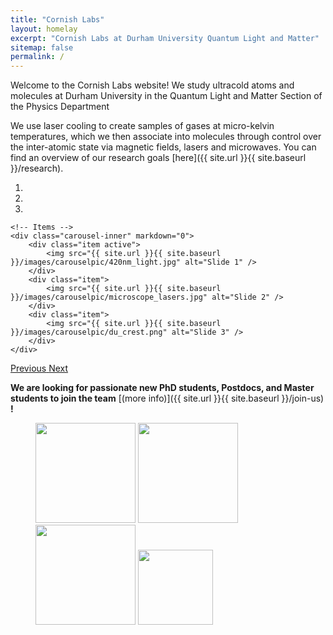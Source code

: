 ```yaml
---
title: "Cornish Labs"
layout: homelay
excerpt: "Cornish Labs at Durham University Quantum Light and Matter"
sitemap: false
permalink: /
---
```


Welcome to the Cornish Labs website! We study ultracold atoms and molecules at Durham University in the Quantum Light and Matter Section of the Physics Department

We use laser cooling to create samples of gases at micro-kelvin temperatures, which we then associate into molecules through control over the inter-atomic state via magnetic fields, lasers and microwaves. You can find an overview of our research goals [here]({{ site.url }}{{ site.baseurl }}/research).

<div markdown="0" id="carousel" class="carousel slide" data-ride="carousel" data-interval="4000" data-pause="hover" >
    <!-- Menu -->
    <ol class="carousel-indicators">
        <li data-target="#carousel" data-slide-to="0" class="active"></li>
        <li data-target="#carousel" data-slide-to="1"></li>
        <li data-target="#carousel" data-slide-to="2"></li>
    </ol>

    <!-- Items -->
    <div class="carousel-inner" markdown="0">
        <div class="item active">
            <img src="{{ site.url }}{{ site.baseurl }}/images/carouselpic/420nm_light.jpg" alt="Slide 1" />
        </div>
        <div class="item">
            <img src="{{ site.url }}{{ site.baseurl }}/images/carouselpic/microscope_lasers.jpg" alt="Slide 2" />
        </div>
        <div class="item">
            <img src="{{ site.url }}{{ site.baseurl }}/images/carouselpic/du_crest.png" alt="Slide 3" />
        </div>
    </div>
  <a class="left carousel-control" href="#carousel" role="button" data-slide="prev">
    <span class="glyphicon glyphicon-chevron-left" aria-hidden="true"></span>
    <span class="sr-only">Previous</span>
  </a>
  <a class="right carousel-control" href="#carousel" role="button" data-slide="next">
    <span class="glyphicon glyphicon-chevron-right" aria-hidden="true"></span>
    <span class="sr-only">Next</span>
  </a>
</div>

 **We are looking for passionate new PhD students, Postdocs, and Master students to join the team** [(more info)]({{ site.url }}{{ site.baseurl }}/join-us) **!**

<figure class="fourth">
  <img src="{{ site.url }}{{ site.baseurl }}/images/logopic/Durham_University_Logo.png" style="width: 160px">
  <img src="{{ site.url }}{{ site.baseurl }}/images/logopic/qlm_logo.png" style="width: 160px">
  <img src="{{ site.url }}{{ site.baseurl }}/images/logopic/qsum_logo.png" style="width: 160px">
  <img src="{{ site.url }}{{ site.baseurl }}/images/logopic/epsrc_logo.png" style="width: 120px">
</figure>
